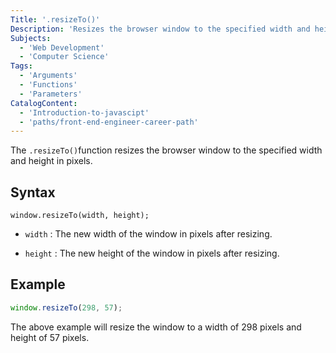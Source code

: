 ```yaml
---
Title: '.resizeTo()'
Description: 'Resizes the browser window to the specified width and height in pixels.'
Subjects:
  - 'Web Development'
  - 'Computer Science'
Tags:
  - 'Arguments'
  - 'Functions'
  - 'Parameters'
CatalogContent:
  - 'Introduction-to-javascipt'
  - 'paths/front-end-engineer-career-path'
---
```


The `.resizeTo()`function resizes the browser window to the specified width and height in pixels.

## Syntax

```pseudo
window.resizeTo(width, height);
```

- `width` : The new width of the window in pixels after resizing.

- `height` : The new height of the window in pixels after resizing.

## Example

```js
window.resizeTo(298, 57);
```

The above example will resize the window to a width of 298 pixels and height of 57 pixels.
